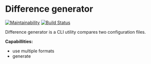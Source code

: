 # Difference generator

[![Maintainability](https://api.codeclimate.com/v1/badges/bb58df4ceda72cf38e59/maintainability)](https://codeclimate.com/github/tutburatino/frontend-project-lvl2/maintainability) [![Build Status](https://travis-ci.org/tutburatino/frontend-project-lvl2.svg?branch=master)](https://travis-ci.org/tutburatino/frontend-project-lvl2)


Difference generator is a CLI utility compares two configuration files.

**Capabillities:**
  - use multiple formats
  - generate 
